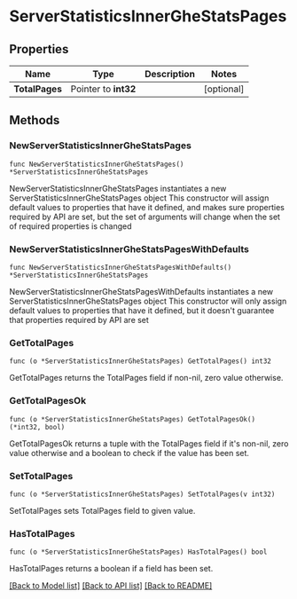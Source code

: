 # ServerStatisticsInnerGheStatsPages

## Properties

Name | Type | Description | Notes
------------ | ------------- | ------------- | -------------
**TotalPages** | Pointer to **int32** |  | [optional] 

## Methods

### NewServerStatisticsInnerGheStatsPages

`func NewServerStatisticsInnerGheStatsPages() *ServerStatisticsInnerGheStatsPages`

NewServerStatisticsInnerGheStatsPages instantiates a new ServerStatisticsInnerGheStatsPages object
This constructor will assign default values to properties that have it defined,
and makes sure properties required by API are set, but the set of arguments
will change when the set of required properties is changed

### NewServerStatisticsInnerGheStatsPagesWithDefaults

`func NewServerStatisticsInnerGheStatsPagesWithDefaults() *ServerStatisticsInnerGheStatsPages`

NewServerStatisticsInnerGheStatsPagesWithDefaults instantiates a new ServerStatisticsInnerGheStatsPages object
This constructor will only assign default values to properties that have it defined,
but it doesn't guarantee that properties required by API are set

### GetTotalPages

`func (o *ServerStatisticsInnerGheStatsPages) GetTotalPages() int32`

GetTotalPages returns the TotalPages field if non-nil, zero value otherwise.

### GetTotalPagesOk

`func (o *ServerStatisticsInnerGheStatsPages) GetTotalPagesOk() (*int32, bool)`

GetTotalPagesOk returns a tuple with the TotalPages field if it's non-nil, zero value otherwise
and a boolean to check if the value has been set.

### SetTotalPages

`func (o *ServerStatisticsInnerGheStatsPages) SetTotalPages(v int32)`

SetTotalPages sets TotalPages field to given value.

### HasTotalPages

`func (o *ServerStatisticsInnerGheStatsPages) HasTotalPages() bool`

HasTotalPages returns a boolean if a field has been set.


[[Back to Model list]](../README.md#documentation-for-models) [[Back to API list]](../README.md#documentation-for-api-endpoints) [[Back to README]](../README.md)


